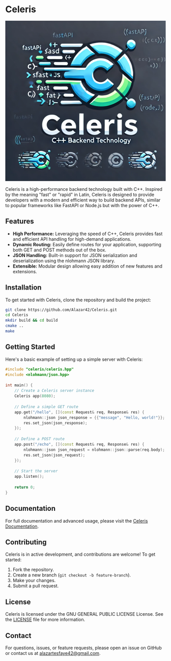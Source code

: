 # Celeris

![Celeris Logo](docs/celeris_logo.webp)

Celeris is a high-performance backend technology built with C++. Inspired by the meaning "fast" or "rapid" in Latin, Celeris is designed to provide developers with a modern and efficient way to build backend APIs, similar to popular frameworks like FastAPI or Node.js but with the power of C++.

## Features

- **High Performance:** Leveraging the speed of C++, Celeris provides fast and efficient API handling for high-demand applications.
- **Dynamic Routing:** Easily define routes for your application, supporting both GET and POST methods out of the box.
- **JSON Handling:** Built-in support for JSON serialization and deserialization using the nlohmann JSON library.
- **Extensible:** Modular design allowing easy addition of new features and extensions.

## Installation

To get started with Celeris, clone the repository and build the project:

```bash
git clone https://github.com/Alazar42/Celeris.git
cd Celeris
mkdir build && cd build
cmake ..
make
```

## Getting Started

Here's a basic example of setting up a simple server with Celeris:

```cpp
#include "celeris/celeris.hpp"
#include <nlohmann/json.hpp>

int main() {
    // Create a Celeris server instance
    Celeris app(8080);

    // Define a simple GET route
    app.get("/hello", [](const Request& req, Response& res) {
        nlohmann::json json_response = {{"message", "Hello, world!"}};
        res.set_json(json_response);
    });

    // Define a POST route
    app.post("/echo", [](const Request& req, Response& res) {
        nlohmann::json json_request = nlohmann::json::parse(req.body);
        res.set_json(json_request);
    });

    // Start the server
    app.listen();

    return 0;
}

```

## Documentation

For full documentation and advanced usage, please visit the [Celeris Documentation](https://github.com/Alazar42/Celeris/wiki).

## Contributing

Celeris is in active development, and contributions are welcome! To get started:

1. Fork the repository.
2. Create a new branch (`git checkout -b feature-branch`).
3. Make your changes.
4. Submit a pull request.

## License

Celeris is licensed under the GNU GENERAL PUBLIC LICENSE License. See the [LICENSE](LICENSE) file for more information.

## Contact

For questions, issues, or feature requests, please open an issue on GitHub or contact us at [alazartesfaye42@gmail.com](mailto:alazartesfaye42@gmail.com).
